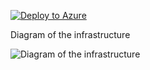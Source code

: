 [![Deploy to Azure](https://aka.ms/deploytoazurebutton)](https://portal.azure.com/#create/Microsoft.Template/uri/https%3A%2F%2Fraw.githubusercontent.com%2Fjimgodden%2FAzure_Networking_Labs%2Fmain%2FAGIC_Helm_Upgrade%2Fsrc%2Fmain.json)


Diagram of the infrastructure

![Diagram of the infrastructure](diagram.drawio.png)
